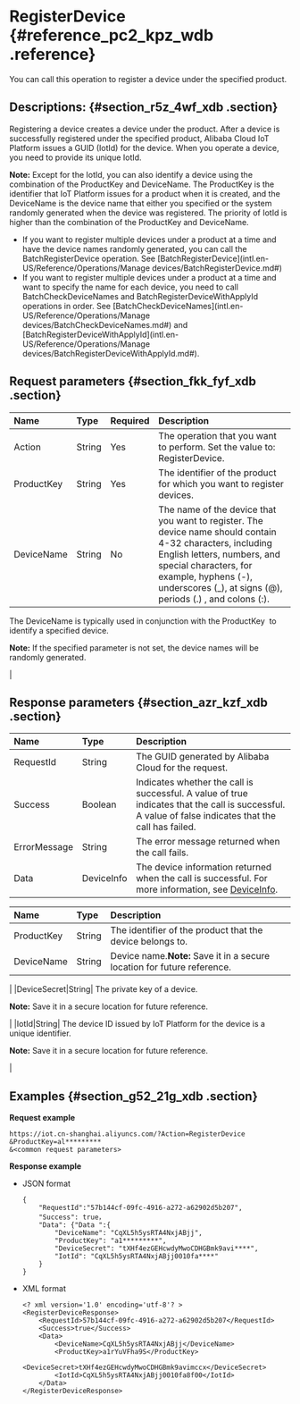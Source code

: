 # RegisterDevice {#reference_pc2_kpz_wdb .reference}

You can call this operation to register a device under the specified product.

## Descriptions: {#section_r5z_4wf_xdb .section}

Registering a device creates a device under the product. After a device is successfully registered under the specified product, Alibaba Cloud IoT Platform issues a GUID \(IotId\) for the device. When you operate a device, you need to provide its unique IotId.

**Note:** Except for the IotId, you can also identify a device using the combination of the ProductKey and DeviceName. The ProductKey is the identifier that IoT Platform issues for a product when it is created, and the DeviceName is the device name that either you specified or the system randomly generated when the device was registered. The priority of IotId is higher than the combination of the ProductKey and DeviceName.

-   If you want to register multiple devices under a product at a time and have the device names randomly generated, you can call the BatchRegisterDevice operation. See [BatchRegisterDevice](intl.en-US/Reference/Operations/Manage devices/BatchRegisterDevice.md#)
-   If you want to register multiple devices under a product at a time and want to specify the name for each device, you need to call BatchCheckDeviceNames and BatchRegisterDeviceWithApplyId operations in order. See [BatchCheckDeviceNames](intl.en-US/Reference/Operations/Manage devices/BatchCheckDeviceNames.md#) and [BatchRegisterDeviceWithApplyId](intl.en-US/Reference/Operations/Manage devices/BatchRegisterDeviceWithApplyId.md#).

## Request parameters {#section_fkk_fyf_xdb .section}

|Name|Type|Required|Description|
|:---|:---|:-------|:----------|
|Action|String|Yes|The operation that you want to perform. Set the value to: RegisterDevice.|
|ProductKey|String|Yes|The identifier of the product for which you want to register devices.|
|DeviceName|String|No| The name of the device that you want to register. The device name should contain 4-32 characters, including English letters, numbers, and special characters, for example, hyphens \(-\), underscores \(\_\), at signs \(@\), periods \(.\) , and colons \(:\).

 The DeviceName is typically used in conjunction with the ProductKey  to identify a specified device.

 **Note:** If the specified parameter is not set, the device names will be randomly generated.

 |

## Response parameters {#section_azr_kzf_xdb .section}

|Name|Type|Description|
|:---|:---|:----------|
|RequestId|String|The GUID generated by Alibaba Cloud for the request.|
|Success|Boolean|Indicates whether the call is successful. A value of true indicates that the call is successful. A value of false indicates that the call has failed.|
|ErrorMessage|String|The error message returned when the call fails.|
|Data|DeviceInfo|The device information returned when the call is successful. For more information, see [DeviceInfo](#table_iyr_szf_xdb).|

|Name|Type|Description|
|:---|:---|:----------|
|ProductKey|String|The identifier of the product that the device belongs to.|
|DeviceName|String|Device name.**Note:** Save it in a secure location for future reference.

|
|DeviceSecret|String| The private key of a device.

 **Note:** Save it in a secure location for future reference.

 |
|IotId|String| The device ID issued by IoT Platform for the device is a unique identifier.

 **Note:** Save it in a secure location for future reference.

 |

## Examples {#section_g52_21g_xdb .section}

**Request example**

```
https://iot.cn-shanghai.aliyuncs.com/?Action=RegisterDevice
&ProductKey=al*********
&<common request parameters>
```

**Response example**

-   JSON format

    ```
    {
        "RequestId":"57b144cf-09fc-4916-a272-a62902d5b207",
        "Success": true，
        "Data": {"Data ":{
            "DeviceName": "CqXL5h5ysRTA4NxjABjj",
            "ProductKey": "a1*********",
            "DeviceSecret": "tXHf4ezGEHcwdyMwoCDHGBmk9avi****",
            "IotId": "CqXL5h5ysRTA4NxjABjj0010fa****"
        }
    }
    ```

-   XML format

    ```
    <? xml version='1.0' encoding='utf-8'? >
    <RegisterDeviceResponse>
        <RequestId>57b144cf-09fc-4916-a272-a62902d5b207</RequestId>
        <Success>true</Success>
        <Data>
            <DeviceName>CqXL5h5ysRTA4NxjABjj</DeviceName>
            <ProductKey>a1rYuVFha9S</ProductKey>
            <DeviceSecret>tXHf4ezGEHcwdyMwoCDHGBmk9avimccx</DeviceSecret>
            <IotId>CqXL5h5ysRTA4NxjABjj0010fa8f00</IotId>
        </Data>
    </RegisterDeviceResponse>
    ```


